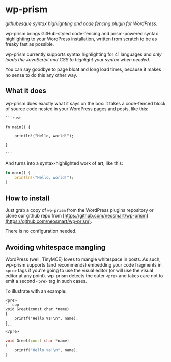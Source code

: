 # wp-prism

_githubesque syntax highlighting and code fencing plugin for WordPress._

wp-prism brings GitHub-styled code-fencing and prism-powered syntax highlighting to your WordPress installation, written from scratch to be as freaky fast as possible.

wp-prism currently supports syntax highlighting for 41 languages and _only loads the JavaScript and CSS to highlight your syntax when needed._

You can say goodbye to page bloat and long load times, because it makes no sense to do this any other way.

## What it does

wp-prism does exactly what it says on the box: it takes a code-fenced block of source code nested in your WordPress pages and posts, like this:

    ```rust

    fn main() {

        println!("Hello, world!");

    }

    ```
And turns into a syntax-highlighted work of art, like this:

```rust
fn main() {
    println!("Hello, world!");
}
```

## How to install

Just grab a copy of `wp-prism` from the WordPress plugins repository or clone our github repo from [https://github.com/neosmart/wp-prism](https://github.com/neosmart/wp-prism).

There is no configuration needed.

## Avoiding whitespace mangling

WordPress (well, TinyMCE) loves to mangle whitespace in posts. As such, wp-prism supports (and recommends) embedding your code fragments in `<pre>` tags if you're going to use the visual editor (or will use the visual editor at any point). wp-prism detects the outer `<pre>` and takes care not to emit a second `<pre>` tag in such cases.

To illustrate with an example:

    <pre>
    ```cpp
    void Greet(const char *name)
    {
        printf("Hello %s!\n", name);
    }
    ```
    </pre>
 
```cpp
void Greet(const char *name)
{
    printf("Hello %s!\n", name);
}
```

